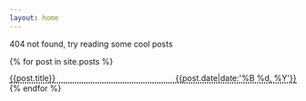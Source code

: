 ```yaml
---
layout: home
---
```


404 not found, try reading some cool posts 

{% for post in site.posts %}
<div style="line-height:14px;height:14px; border-bottom:2px dotted;">
    <p style="text-align:left;">
    <a href="{{post.url}}" style="text-decoration: none;">{{post.title}}</a>
    <span style="float:right;">
        {{post.date|date:'%B %d, %Y'}}
    </span>
    </p>
</div>
{% endfor %}